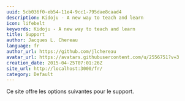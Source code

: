 ```yaml
---
uuid: 5cb036f0-eb54-11e4-9cc1-795dae8caad4
description: Kidoju - A new way to teach and learn
icon: lifebelt
keywords: Kidoju - A new way to teach and learn
title: Support
author: Jacques L. Chereau
language: fr
author_url: https://github.com/jlchereau
avatar_url: https://avatars.githubusercontent.com/u/2556751?v=3
creation_date: 2015-04-25T07:01:26Z
site_url: http://localhost:3000/fr/
category: Default
---
```

Ce site offre les options suivantes pour le support.
